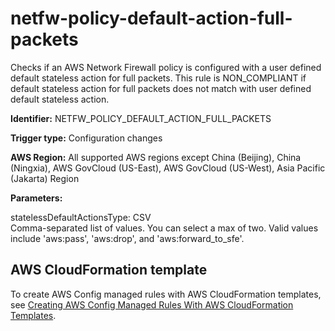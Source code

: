 # netfw\-policy\-default\-action\-full\-packets<a name="netfw-policy-default-action-full-packets"></a>

Checks if an AWS Network Firewall policy is configured with a user defined default stateless action for full packets\. This rule is NON\_COMPLIANT if default stateless action for full packets does not match with user defined default stateless action\. 

**Identifier:** NETFW\_POLICY\_DEFAULT\_ACTION\_FULL\_PACKETS

**Trigger type:** Configuration changes

**AWS Region:** All supported AWS regions except China \(Beijing\), China \(Ningxia\), AWS GovCloud \(US\-East\), AWS GovCloud \(US\-West\), Asia Pacific \(Jakarta\) Region

**Parameters:**

statelessDefaultActionsType: CSV  
Comma\-separated list of values\. You can select a max of two\. Valid values include 'aws:pass', 'aws:drop', and 'aws:forward\_to\_sfe'\.

## AWS CloudFormation template<a name="w79aac11c32c17b7d381c15"></a>

To create AWS Config managed rules with AWS CloudFormation templates, see [Creating AWS Config Managed Rules With AWS CloudFormation Templates](aws-config-managed-rules-cloudformation-templates.md)\.
